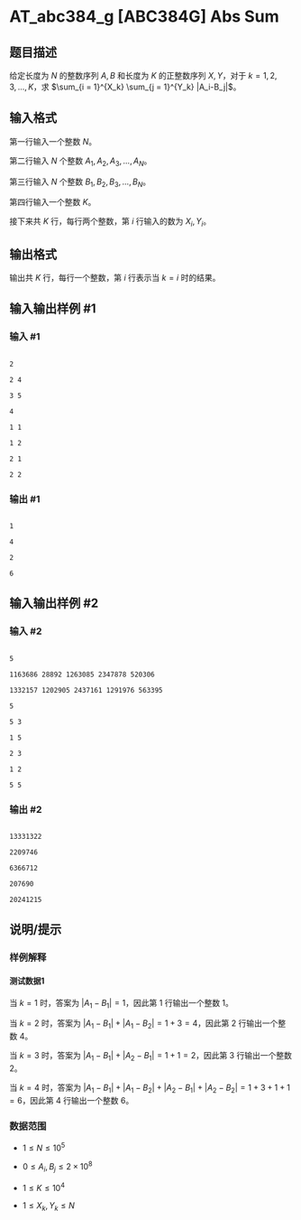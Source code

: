 # AT_abc384_g [ABC384G] Abs Sum

## 题目描述

给定长度为 $N$ 的整数序列 $A,B$ 和长度为 $K$ 的正整数序列 $X,Y$，对于 $k=1,2,3,...,K$，求 $\sum_{i = 1}^{X_k} \sum_{j = 1}^{Y_k} |A_i-B_j|$。

## 输入格式

第一行输入一个整数 $N$。  
第二行输入 $N$ 个整数 $A_1,A_2,A_3,...,A_N$。  
第三行输入 $N$ 个整数 $B_1,B_2,B_3,...,B_N$。  
第四行输入一个整数 $K$。  
接下来共 $K$ 行，每行两个整数，第 $i$ 行输入的数为 $X_i,Y_i$。

## 输出格式

输出共 $K$ 行，每行一个整数，第 $i$ 行表示当 $k=i$ 时的结果。

## 输入输出样例 #1

### 输入 #1

```
2
2 4
3 5
4
1 1
1 2
2 1
2 2
```

### 输出 #1

```
1
4
2
6
```

## 输入输出样例 #2

### 输入 #2

```
5
1163686 28892 1263085 2347878 520306
1332157 1202905 2437161 1291976 563395
5
5 3
1 5
2 3
1 2
5 5
```

### 输出 #2

```
13331322
2209746
6366712
207690
20241215
```

## 说明/提示

### 样例解释
#### 测试数据1
当 $k=1$ 时，答案为 $|A_1-B_1|=1$，因此第 $1$ 行输出一个整数 $1$。    
当 $k=2$ 时，答案为 $|A_1-B_1|+|A_1-B_2|=1+3=4$，因此第 $2$ 行输出一个整数 $4$。  
当 $k=3$ 时，答案为 $|A_1-B_1|+|A_2-B_1|=1+1=2$，因此第 $3$ 行输出一个整数 $2$。  
当 $k=4$ 时，答案为 $|A_1-B_1|+|A_1-B_2|+|A_2-B_1|+|A_2-B_2|=1+3+1+1=6$，因此第 $4$ 行输出一个整数 $6$。

### 数据范围
- $1 \leq N \leq 10^5$
- $0 \leq A_i,B_j \leq 2 \times 10^8$
- $1 \leq K \leq 10^4$
- $1 \leq X_k,Y_k \leq N$